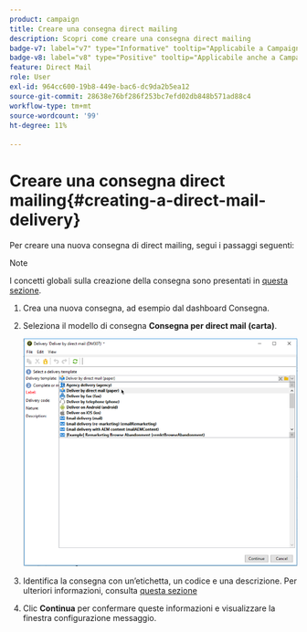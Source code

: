 ```yaml
---
product: campaign
title: Creare una consegna direct mailing
description: Scopri come creare una consegna direct mailing
badge-v7: label="v7" type="Informative" tooltip="Applicabile a Campaign Classic v7"
badge-v8: label="v8" type="Positive" tooltip="Applicabile anche a Campaign v8"
feature: Direct Mail
role: User
exl-id: 964cc600-19b8-449e-bac6-dc9da2b5ea12
source-git-commit: 28638e76bf286f253bc7efd02db848b571ad88c4
workflow-type: tm+mt
source-wordcount: '99'
ht-degree: 11%

---
```


# Creare una consegna direct mailing{#creating-a-direct-mail-delivery}

Per creare una nuova consegna di direct mailing, segui i passaggi seguenti:

>[!NOTE]
>
>I concetti globali sulla creazione della consegna sono presentati in [questa sezione](steps-about-delivery-creation-steps.md).

1. Crea una nuova consegna, ad esempio dal dashboard Consegna.
1. Seleziona il modello di consegna **Consegna per direct mail (carta)**.

   ![](assets/direct_mail.png)

1. Identifica la consegna con un’etichetta, un codice e una descrizione. Per ulteriori informazioni, consulta [questa sezione](steps-create-and-identify-the-delivery.md#identifying-the-delivery)
1. Clic **Continua** per confermare queste informazioni e visualizzare la finestra configurazione messaggio.
